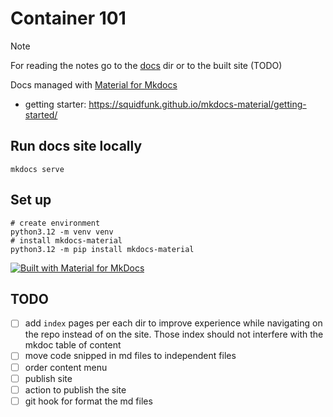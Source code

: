 # Container 101

> [!NOTE]
> For reading the notes go to the [docs](./docs) dir or to the built site (TODO)

Docs managed with [Material for Mkdocs](https://squidfunk.github.io/mkdocs-material/)

* getting starter: https://squidfunk.github.io/mkdocs-material/getting-started/

## Run docs site locally

```shell
mkdocs serve
```

## Set up

```shell
# create environment
python3.12 -m venv venv
# install mkdocs-material
python3.12 -m pip install mkdocs-material
```

[![Built with Material for MkDocs](https://img.shields.io/badge/Material_for_MkDocs-526CFE?style=for-the-badge&logo=MaterialForMkDocs&logoColor=white)](https://squidfunk.github.io/mkdocs-material/)

## TODO

* [ ] add `index` pages per each dir to improve experience while navigating on the repo instead of on the site. Those
  index should not interfere with the mkdoc table of content
* [ ] move code snipped in md files to independent files
* [ ] order content menu
* [ ] publish site
* [ ] action to publish the site
* [ ] git hook for format the md files
